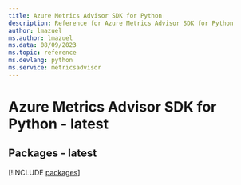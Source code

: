 ```yaml
---
title: Azure Metrics Advisor SDK for Python
description: Reference for Azure Metrics Advisor SDK for Python
author: lmazuel
ms.author: lmazuel
ms.data: 08/09/2023
ms.topic: reference
ms.devlang: python
ms.service: metricsadvisor
---
```

# Azure Metrics Advisor SDK for Python - latest
## Packages - latest
[!INCLUDE [packages](metrics-advisor-index.md)]